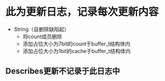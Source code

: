 # 此为更新日志，记录每次更新内容
- String（自删除缺陷起）
    - 将count成员删除
    - 添加占位大小为7bit的count于buffer_t结构体内
    - 添加占位大小为1bit的cache于buffer_t结构体内

## Describes更新不记录于此日志中